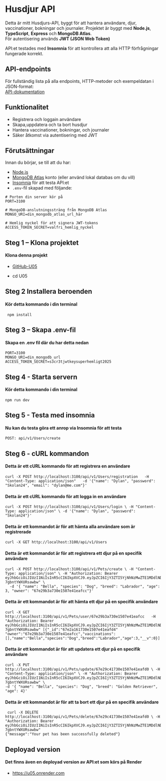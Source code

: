 # Husdjur API

Detta är mitt Husdjurs-API, byggt för att hantera användare, djur, vaccinationer, bokningar och journaler. Projektet är byggt med **Node.js**, **TypeScript**, **Express** och **MongoDB Atlas**.  
För autentisering används **JWT (JSON Web Token)**

API:et testades med **Insomnia** för att kontrollera att alla HTTP förfrågningar fungerade korrekt.

## API-endpoints

För fullständig lista på alla endpoints, HTTP-metoder och exempeldatan i JSON-format:  
[API-dokumentation](./API-Desig.md)

## Funktionalitet

- Registrera och loggain användare
- Skapa,uppdatera och ta bort husdjur
- Hantera vaccinationer, bokningar, och journaler
- Säker åtkomst via autentisering med JWT

## Förutsättningar

Innan du börjar, se till att du har:

- [Node.js](https://nodejs.org/)
- [MongoDB Atlas](https://www.mongodb.com/cloud/atlas) konto (eller använd lokal databas om du vill)
- [Insomnia](https://insomnia.rest/) för att testa API:et
- `.env`-fil skapad med följande:

```
# Porten din server kör på
PORT=3100

# MongoDB-anslutningssträng från MongoDB Atlas
MONGO_URI=din_mongodb_atlas_url_här

# Hemlig nyckel för att signera JWT-tokens
ACCESS_TOKEN_SECRET=valfri_hemlig_nyckel
```

## Steg 1 – Klona projektet

#### Klona denna projekt

- [GitHub-U05](https://github.com/Lazcano007/U05.git)

- cd U05

## Steg 2 Installera beroenden

#### Kör detta kommando i din terminal

```
 npm install
```

## Steg 3 – Skapa .env-fil

#### Skapa en .env fil där du har detta nedan

```
PORT=3100
MONGO_URI=din_mongodb_url
ACCESS_TOKEN_SECRET=s3cr3tjwtkeysuperhemligt2025
```

## Steg 4 - Starta servern

#### Kör detta kommando i din terminal

```
npm run dev
```

## Steg 5 - Testa med insomnia

#### Nu kan du testa göra ett anrop via **Insomnia** för att testa

```
POST: api/v1/Users/create
```

## Steg 6 - cURL kommandon

#### Detta är ett cURL kommando för att registrera en användare

```
curl -X POST http://localhost:3100/api/v1/Users/registration   -H "Content-Type: application/json"   -d '{"name": "Dylan", "password": "Skolan24", "email": "dylan@me.com"}'
```

#### Detta är ett cURL kommando för att logga in en användare

```
curl -X POST http://localhost:3100/api/v1/Users/login \ -H "Content-Type: application/json" \ -d '{"name": "Dylan", "password": "Skolan24"}'
```

#### Detta är ett kommandot är för att hämta alla användare som är registrerade

```
curl -X GET http://localhost:3100/api/v1/Users
```

#### Detta är ett kommandot är för att registrera ett djur på en specifik användare

```
curl -X POST http://localhost:3100/api/v1/Pets/create \ -H "Content-Type: application/json" \ -H "Authorization: Bearer eyJhbGciOiJIUzI1NiIsInR5cCI6IkpXVCJ9.eyJpZCI6IjY3ZTI5YjNhNzMwZTE1MDdlNDFlYWZjYyIsImlhdCI6MTc0MjkwNDIyM30.C0F12z_gCOT7A5rwKKHBcx0a3DV-7gbntYWXURsawbw" \
  -d '{ "name": "Bella", "species": "Dog", "breed": "Labrador", "age": 3, "owner": "67e29b3a730e1507e41eafcc"}'
```

#### Detta är ett kommandot är för att hämta ett djur på en specifik användare

```
curl -X GET http://localhost:3100/api/v1/Pets/user/67e29b3a730e1507e41eafcc   -H "Authorization: Bearer eyJhbGciOiJIUzI1NiIsInR5cCI6IkpXVCJ9.eyJpZCI6IjY3ZTI5YjNhNzMwZTE1MDdlNDFlYWZjYyIsImlhdCI6MTc0MjkwNDIyM30.C0F12z_gCOT7A5rwKKHBcx0a3DV-7gbntYWXURsawbw" [{"_id":"67e2a161730e1507e41eafd4" "owner":"67e29b3a730e1507e41eafcc","vaccinations":[],"name":"Bella","species":"Dog","breed":"Labrador","age":3,"__v":0}]
```

#### Detta är ett kommandot är för att updatera ett djur på en specifik användare

```
curl -X PUT http://localhost:3100/api/v1/Pets/update/67e29c41730e1507e41eafd0 \ -H "Content-Type: application/json" \ -H "Authorization: Bearer eyJhbGciOiJIUzI1NiIsInR5cCI6IkpXVCJ9.eyJpZCI6IjY3ZTI5YjNhNzMwZTE1MDdlNDFlYWZjYyIsImlhdCI6MTc0MjkwNDIyM30.C0F12z_gCOT7A5rwKKHBcx0a3DV-7gbntYWXURsawbw" \
-d '{ "name": "Bella", "species": "Dog", "breed": "Golden Retriever", "age": 4}'
```

#### Detta är ett kommandot är för att ta bort ett djur på en specifik användare

```
 curl -X DELETE http://localhost:3100/api/v1/Pets/delete/67e29c41730e1507e41eafd0 \ -H "Authorization: Bearer eyJhbGciOiJIUzI1NiIsInR5cCI6IkpXVCJ9.eyJpZCI6IjY3ZTI5YjNhNzMwZTE1MDdlNDFlYWZjYyIsImlhdCI6MTc0MjkwNDIyM30.C0F12z_gCOT7A5rwKKHBcx0a3DV-7gbntYWXURsawbw"
{"message":"Your pet has been successfully deleted"}
```

## Deployad version

#### Det finns även en deployad version av API:et som körs på Render

- <https://u05.onrender.com>